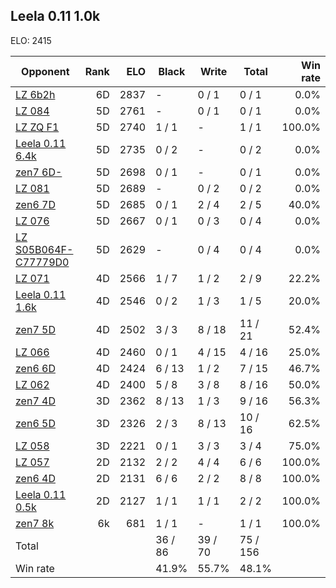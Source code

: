 ## Leela 0.11 1.0k ##

ELO: 2415

Opponent | Rank | ELO | Black | Write | Total | Win rate
---------|-----:|----:|-------|-------|-------|-------:
[LZ 6b2h](LZ%206b2h.md) | 6D | 2837 | - | 0 / 1 | 0 / 1 | 0.0%
[LZ 084](LZ%20084.md) | 5D | 2761 | - | 0 / 1 | 0 / 1 | 0.0%
[LZ ZQ F1](LZ%20ZQ%20F1.md) | 5D | 2740 | 1 / 1 | - | 1 / 1 | 100.0%
[Leela 0.11 6.4k](Leela%200.11%206.4k.md) | 5D | 2735 | 0 / 2 | - | 0 / 2 | 0.0%
[zen7 6D-](zen7%206D-.md) | 5D | 2698 | 0 / 1 | - | 0 / 1 | 0.0%
[LZ 081](LZ%20081.md) | 5D | 2689 | - | 0 / 2 | 0 / 2 | 0.0%
[zen6 7D](zen6%207D.md) | 5D | 2685 | 0 / 1 | 2 / 4 | 2 / 5 | 40.0%
[LZ 076](LZ%20076.md) | 5D | 2667 | 0 / 1 | 0 / 3 | 0 / 4 | 0.0%
[LZ S05B064F-C77779D0](LZ%20S05B064F-C77779D0.md) | 5D | 2629 | - | 0 / 4 | 0 / 4 | 0.0%
[LZ 071](LZ%20071.md) | 4D | 2566 | 1 / 7 | 1 / 2 | 2 / 9 | 22.2%
[Leela 0.11 1.6k](Leela%200.11%201.6k.md) | 4D | 2546 | 0 / 2 | 1 / 3 | 1 / 5 | 20.0%
[zen7 5D](zen7%205D.md) | 4D | 2502 | 3 / 3 | 8 / 18 | 11 / 21 | 52.4%
[LZ 066](LZ%20066.md) | 4D | 2460 | 0 / 1 | 4 / 15 | 4 / 16 | 25.0%
[zen6 6D](zen6%206D.md) | 4D | 2424 | 6 / 13 | 1 / 2 | 7 / 15 | 46.7%
[LZ 062](LZ%20062.md) | 4D | 2400 | 5 / 8 | 3 / 8 | 8 / 16 | 50.0%
[zen7 4D](zen7%204D.md) | 3D | 2362 | 8 / 13 | 1 / 3 | 9 / 16 | 56.3%
[zen6 5D](zen6%205D.md) | 3D | 2326 | 2 / 3 | 8 / 13 | 10 / 16 | 62.5%
[LZ 058](LZ%20058.md) | 3D | 2221 | 0 / 1 | 3 / 3 | 3 / 4 | 75.0%
[LZ 057](LZ%20057.md) | 2D | 2132 | 2 / 2 | 4 / 4 | 6 / 6 | 100.0%
[zen6 4D](zen6%204D.md) | 2D | 2131 | 6 / 6 | 2 / 2 | 8 / 8 | 100.0%
[Leela 0.11 0.5k](Leela%200.11%200.5k.md) | 2D | 2127 | 1 / 1 | 1 / 1 | 2 / 2 | 100.0%
[zen7 8k](zen7%208k.md) | 6k | 681 | 1 / 1 | - | 1 / 1 | 100.0%
Total | | | 36 / 86 | 39 / 70 | 75 / 156 | 
Win rate| | | 41.9% | 55.7% | 48.1% | 
